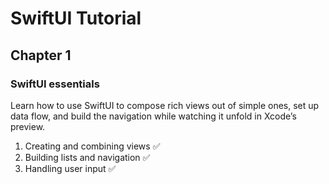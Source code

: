 # SwiftUI Tutorial

## Chapter 1
### SwiftUI essentials
Learn how to use SwiftUI to compose rich views out of simple ones, set up data flow, and build the navigation while watching it unfold in Xcode’s preview.

1. Creating and combining views ✅
2. Building lists and navigation ✅
3. Handling user input ✅

## 
